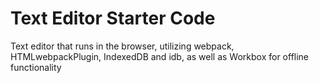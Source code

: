 # Text Editor Starter Code
Text editor that runs in the browser, utilizing webpack, HTMLwebpackPlugin, IndexedDB and idb, as well as Workbox for offline functionality